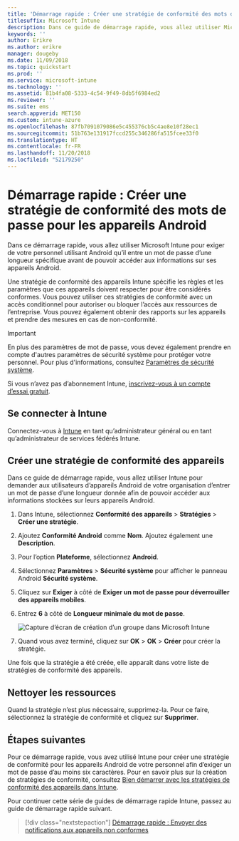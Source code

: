 ```yaml
---
title: 'Démarrage rapide : Créer une stratégie de conformité des mots de passe pour les appareils Android'
titlesuffix: Microsoft Intune
description: Dans ce guide de démarrage rapide, vous allez utiliser Microsoft Intune pour définir une longueur de mot de passe minimale pour les appareils Android.
keywords: ''
author: Erikre
ms.author: erikre
manager: dougeby
ms.date: 11/09/2018
ms.topic: quickstart
ms.prod: ''
ms.service: microsoft-intune
ms.technology: ''
ms.assetid: 81b4fa08-5333-4c54-9f49-8db5f6984ed2
ms.reviewer: ''
ms.suite: ems
search.appverid: MET150
ms.custom: intune-azure
ms.openlocfilehash: 87fb7091079086e5c455376cb5c4ae8e10f28ec1
ms.sourcegitcommit: 51b763e131917fccd255c346286fa515fcee33f0
ms.translationtype: HT
ms.contentlocale: fr-FR
ms.lasthandoff: 11/20/2018
ms.locfileid: "52179250"
---
```

# <a name="quickstart-create-a-password-compliance-policy-for-android-devices"></a>Démarrage rapide : Créer une stratégie de conformité des mots de passe pour les appareils Android

Dans ce démarrage rapide, vous allez utiliser Microsoft Intune pour exiger de votre personnel utilisant Android qu’il entre un mot de passe d’une longueur spécifique avant de pouvoir accéder aux informations sur ses appareils Android. 

Une stratégie de conformité des appareils Intune spécifie les règles et les paramètres que ces appareils doivent respecter pour être considérés conformes. Vous pouvez utiliser ces stratégies de conformité avec un accès conditionnel pour autoriser ou bloquer l’accès aux ressources de l’entreprise. Vous pouvez également obtenir des rapports sur les appareils et prendre des mesures en cas de non-conformité.

> [!IMPORTANT]
> En plus des paramètres de mot de passe, vous devez également prendre en compte d'autres paramètres de sécurité système pour protéger votre personnel. Pour plus d'informations, consultez [Paramètres de sécurité système](compliance-policy-create-android-for-work.md#system-security-settings).

Si vous n’avez pas d’abonnement Intune, [inscrivez-vous à un compte d’essai gratuit](free-trial-sign-up.md).

## <a name="sign-in-to-intune"></a>Se connecter à Intune

Connectez-vous à [Intune](https://aka.ms/intuneportal) en tant qu’administrateur général ou en tant qu’administrateur de services fédérés Intune. 

## <a name="create-a-device-compliance-policy"></a>Créer une stratégie de conformité des appareils

Dans ce guide de démarrage rapide, vous allez utiliser Intune pour demander aux utilisateurs d’appareils Android de votre organisation d’entrer un mot de passe d’une longueur donnée afin de pouvoir accéder aux informations stockées sur leurs appareils Android.

1. Dans Intune, sélectionnez **Conformité des appareils** > **Stratégies** > **Créer une stratégie**.
2. Ajoutez **Conformité Android** comme **Nom**. Ajoutez également une **Description**.
3. Pour l’option **Plateforme**, sélectionnez **Android**. 
4. Sélectionnez **Paramètres** > **Sécurité système** pour afficher le panneau Android **Sécurité système**.
5. Cliquez sur **Exiger** à côté de **Exiger un mot de passe pour déverrouiller des appareils mobiles**.
6. Entrez **6** à côté de **Longueur minimale du mot de passe**. 

    ![Capture d’écran de création d’un groupe dans Microsoft Intune](media/quickstart-set-password-length-android/quickstart-set-password-length-android-01.png)

7. Quand vous avez terminé, cliquez sur **OK** > **OK** > **Créer** pour créer la stratégie.

Une fois que la stratégie a été créée, elle apparaît dans votre liste de stratégies de conformité des appareils. 

## <a name="clean-up-resources"></a>Nettoyer les ressources

Quand la stratégie n’est plus nécessaire, supprimez-la. Pour ce faire, sélectionnez la stratégie de conformité et cliquez sur **Supprimer**.

## <a name="next-steps"></a>Étapes suivantes

Pour ce démarrage rapide, vous avez utilisé Intune pour créer une stratégie de conformité pour les appareils Android de votre personnel afin d’exiger un mot de passe d’au moins six caractères. Pour en savoir plus sur la création de stratégies de conformité, consultez [Bien démarrer avec les stratégies de conformité des appareils dans Intune](device-compliance-get-started.md).

Pour continuer cette série de guides de démarrage rapide Intune, passez au guide de démarrage rapide suivant.

> [!div class="nextstepaction"]
> [Démarrage rapide : Envoyer des notifications aux appareils non conformes](quickstart-send-notification.md)
